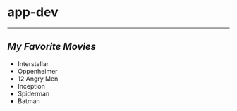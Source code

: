 # app-dev
---
## *My Favorite Movies*

- Interstellar
- Oppenheimer
- 12 Angry Men
- Inception
- Spiderman
- Batman
